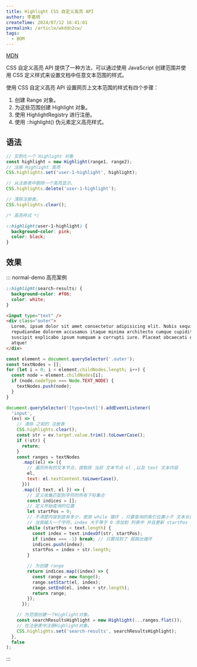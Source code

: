 ```yaml
---
title: Highlight CSS 自定义高亮 API
author: 李嘉明
createTime: 2024/07/12 16:41:01
permalink: /article/wkddn2cw/
tags:
  - BOM
---
```


[MDN](https://developer.mozilla.org/zh-CN/docs/Web/API/CSS_Custom_Highlight_API)

CSS 自定义高亮 API 提供了一种方法，可以通过使用 JavaScript 创建范围并使用 CSS 定义样式来设置文档中任意文本范围的样式。

使用 CSS 自定义高亮 API 设置网页上文本范围的样式有四个步骤：

1. 创建 Range 对象。
2. 为这些范围创建 Highlight 对象。
3. 使用 HighlightRegistry 进行注册。
4. 使用 ::highlight() 伪元素定义高亮样式。

## 语法

```js
// 实例化一个 Highlight 对象
const highlight = new Highlight(range1, range2);
// 注册 Highlight 高亮
CSS.highlights.set('user-1-highlight', highlight);

// 从注册表中删除一个高亮显示。
CSS.highlights.delete('user-1-highlight');

// 清除注册表。
CSS.highlights.clear();
```

```css
/* 高亮样式 */

::highlight(user-1-highlight) {
  background-color: pink;
  color: black;
}
```

## 效果

::: normal-demo 高亮案例

```css
::highlight(search-results) {
  background-color: #f06;
  color: white;
}
```

```html
<input type="text" />
<div class="outer">
  Lorem, ipsum dolor sit amet consectetur adipisicing elit. Nobis sequi error
  repudiandae dolorem accusamus itaque minima architecto cumque cupiditate,
  suscipit explicabo ipsum numquam a corrupti iure. Placeat obcaecati esse
  atque!
</div>
```

```js
const element = document.querySelector('.outer');
const textNodes = [];
for (let i = 0; i < element.childNodes.length; i++) {
  const node = element.childNodes[i];
  if (node.nodeType === Node.TEXT_NODE) {
    textNodes.push(node);
  }
}

document.querySelector('[type=text]').addEventListener(
  'input',
  (ev) => {
    // 清除 之前的 注册表
    CSS.highlights.clear();
    const str = ev.target.value.trim().toLowerCase();
    if (!str) {
      return;
    }
    const ranges = textNodes
      .map((el) => ({
        // 遍历所有的文本节点，提取除 当前 文本节点 el ,以及 text 文本内容
        el,
        text: el.textContent.toLowerCase(),
      }))
      .map(({ text, el }) => {
        // 定义收集匹配到字符的所有下标集合
        const indices = [];
        // 定义开始查询的位置
        let startPos = 0;
        // 不清楚内容到底有多少，使用 while 循环 ，只要查询的索引位置小于 文本长度，就一直执行循环
        // 当我输入一个字符。index 大于等于 0 添加到 列表中 并且更新 startPos 值
        while (startPos < text.length) {
          const index = text.indexOf(str, startPos);
          if (index === -1) break; // 只要找到了 就跳出循环
          indices.push(index);
          startPos = index + str.length;
        }

        // 为创建 range
        return indices.map((index) => {
          const range = new Range();
          range.setStart(el, index);
          range.setEnd(el, index + str.length);
          return range;
        });
      });

    // 为范围创建一个Highlight对象。
    const searchResultsHighlight = new Highlight(...ranges.flat());
    // 在注册表中注册Highlight对象。
    CSS.highlights.set('search-results', searchResultsHighlight);
  },
  false
);
```

:::
